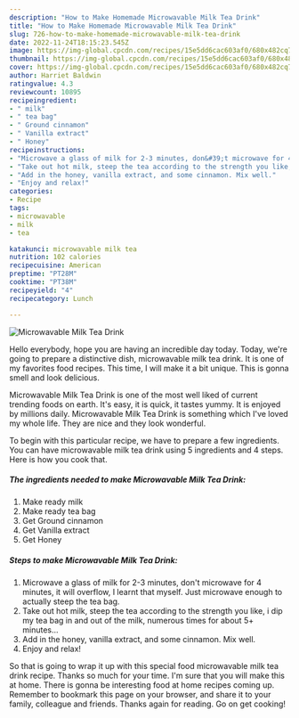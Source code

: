 ```yaml
---
description: "How to Make Homemade Microwavable Milk Tea Drink"
title: "How to Make Homemade Microwavable Milk Tea Drink"
slug: 726-how-to-make-homemade-microwavable-milk-tea-drink
date: 2022-11-24T18:15:23.545Z
image: https://img-global.cpcdn.com/recipes/15e5dd6cac603af0/680x482cq70/microwavable-milk-tea-drink-recipe-main-photo.jpg
thumbnail: https://img-global.cpcdn.com/recipes/15e5dd6cac603af0/680x482cq70/microwavable-milk-tea-drink-recipe-main-photo.jpg
cover: https://img-global.cpcdn.com/recipes/15e5dd6cac603af0/680x482cq70/microwavable-milk-tea-drink-recipe-main-photo.jpg
author: Harriet Baldwin
ratingvalue: 4.3
reviewcount: 10895
recipeingredient:
- " milk"
- " tea bag"
- " Ground cinnamon"
- " Vanilla extract"
- " Honey"
recipeinstructions:
- "Microwave a glass of milk for 2-3 minutes, don&#39;t microwave for 4 minutes, it will overflow, I learnt that myself. Just microwave enough to actually steep the tea bag."
- "Take out hot milk, steep the tea according to the strength you like, i dip my tea bag in and out of the milk, numerous times for about 5+ minutes..."
- "Add in the honey, vanilla extract, and some cinnamon. Mix well."
- "Enjoy and relax!"
categories:
- Recipe
tags:
- microwavable
- milk
- tea

katakunci: microwavable milk tea 
nutrition: 102 calories
recipecuisine: American
preptime: "PT28M"
cooktime: "PT38M"
recipeyield: "4"
recipecategory: Lunch

---
```



![Microwavable Milk Tea Drink](https://img-global.cpcdn.com/recipes/15e5dd6cac603af0/680x482cq70/microwavable-milk-tea-drink-recipe-main-photo.jpg)

Hello everybody, hope you are having an incredible day today. Today, we're going to prepare a distinctive dish, microwavable milk tea drink. It is one of my favorites food recipes. This time, I will make it a bit unique. This is gonna smell and look delicious.

Microwavable Milk Tea Drink is one of the most well liked of current trending foods on earth. It's easy, it is quick, it tastes yummy. It is enjoyed by millions daily. Microwavable Milk Tea Drink is something which I've loved my whole life. They are nice and they look wonderful.




To begin with this particular recipe, we have to prepare a few ingredients. You can have microwavable milk tea drink using 5 ingredients and 4 steps. Here is how you cook that.

<!--inarticleads1-->

##### The ingredients needed to make Microwavable Milk Tea Drink:

1. Make ready  milk
1. Make ready  tea bag
1. Get  Ground cinnamon
1. Get  Vanilla extract
1. Get  Honey




<!--inarticleads2-->

##### Steps to make Microwavable Milk Tea Drink:

1. Microwave a glass of milk for 2-3 minutes, don&#39;t microwave for 4 minutes, it will overflow, I learnt that myself. Just microwave enough to actually steep the tea bag.
1. Take out hot milk, steep the tea according to the strength you like, i dip my tea bag in and out of the milk, numerous times for about 5+ minutes...
1. Add in the honey, vanilla extract, and some cinnamon. Mix well.
1. Enjoy and relax!




So that is going to wrap it up with this special food microwavable milk tea drink recipe. Thanks so much for your time. I'm sure that you will make this at home. There is gonna be interesting food at home recipes coming up. Remember to bookmark this page on your browser, and share it to your family, colleague and friends. Thanks again for reading. Go on get cooking!
